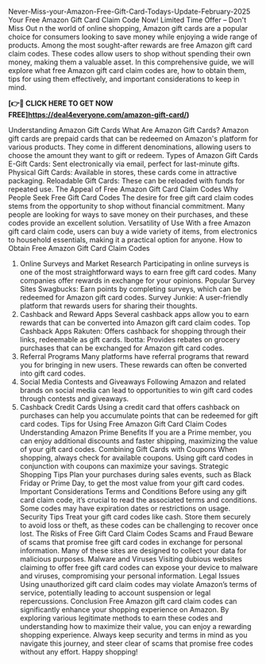 Never-Miss-your-Amazon-Free-Gift-Card-Todays-Update-February-2025
Your Free Amazon Gift Card Claim Code Now! Limited Time Offer – Don't Miss Out
n the world of online shopping, Amazon gift cards are a popular choice for consumers looking to save money while enjoying a wide range of products. Among the most sought-after rewards are free Amazon gift card claim codes. These codes allow users to shop without spending their own money, making them a valuable asset. In this comprehensive guide, we will explore what free Amazon gift card claim codes are, how to obtain them, tips for using them effectively, and important considerations to keep in mind.

**[👉🎁 CLICK HERE TO GET NOW FREE]https://deal4everyone.com/amazon-gift-card/)**

Understanding Amazon Gift Cards
What Are Amazon Gift Cards?
Amazon gift cards are prepaid cards that can be redeemed on Amazon's platform for various products. They come in different denominations, allowing users to choose the amount they want to gift or redeem.
Types of Amazon Gift Cards
E-Gift Cards: Sent electronically via email, perfect for last-minute gifts.
Physical Gift Cards: Available in stores, these cards come in attractive packaging.
Reloadable Gift Cards: These can be reloaded with funds for repeated use.
The Appeal of Free Amazon Gift Card Claim Codes
Why People Seek Free Gift Card Codes
The desire for free gift card claim codes stems from the opportunity to shop without financial commitment. Many people are looking for ways to save money on their purchases, and these codes provide an excellent solution.
Versatility of Use
With a free Amazon gift card claim code, users can buy a wide variety of items, from electronics to household essentials, making it a practical option for anyone.
How to Obtain Free Amazon Gift Card Claim Codes
1. Online Surveys and Market Research
Participating in online surveys is one of the most straightforward ways to earn free gift card codes. Many companies offer rewards in exchange for your opinions.
Popular Survey Sites
Swagbucks: Earn points by completing surveys, which can be redeemed for Amazon gift card codes.
Survey Junkie: A user-friendly platform that rewards users for sharing their thoughts.
2. Cashback and Reward Apps
Several cashback apps allow you to earn rewards that can be converted into Amazon gift card claim codes.
Top Cashback Apps
Rakuten: Offers cashback for shopping through their links, redeemable as gift cards.
Ibotta: Provides rebates on grocery purchases that can be exchanged for Amazon gift card codes.
3. Referral Programs
Many platforms have referral programs that reward you for bringing in new users. These rewards can often be converted into gift card codes.
4. Social Media Contests and Giveaways
Following Amazon and related brands on social media can lead to opportunities to win gift card codes through contests and giveaways.
5. Cashback Credit Cards
Using a credit card that offers cashback on purchases can help you accumulate points that can be redeemed for gift card codes.
Tips for Using Free Amazon Gift Card Claim Codes
Understanding Amazon Prime Benefits
If you are a Prime member, you can enjoy additional discounts and faster shipping, maximizing the value of your gift card codes.
Combining Gift Cards with Coupons
When shopping, always check for available coupons. Using gift card codes in conjunction with coupons can maximize your savings.
Strategic Shopping Tips
Plan your purchases during sales events, such as Black Friday or Prime Day, to get the most value from your gift card codes.
Important Considerations
Terms and Conditions
Before using any gift card claim code, it’s crucial to read the associated terms and conditions. Some codes may have expiration dates or restrictions on usage.
Security Tips
Treat your gift card codes like cash. Store them securely to avoid loss or theft, as these codes can be challenging to recover once lost.
The Risks of Free Gift Card Claim Codes
Scams and Fraud
Beware of scams that promise free gift card codes in exchange for personal information. Many of these sites are designed to collect your data for malicious purposes.
Malware and Viruses
Visiting dubious websites claiming to offer free gift card codes can expose your device to malware and viruses, compromising your personal information.
Legal Issues
Using unauthorized gift card claim codes may violate Amazon’s terms of service, potentially leading to account suspension or legal repercussions.
Conclusion
Free Amazon gift card claim codes can significantly enhance your shopping experience on Amazon. By exploring various legitimate methods to earn these codes and understanding how to maximize their value, you can enjoy a rewarding shopping experience. Always keep security and terms in mind as you navigate this journey, and steer clear of scams that promise free codes without any effort. Happy shopping!
